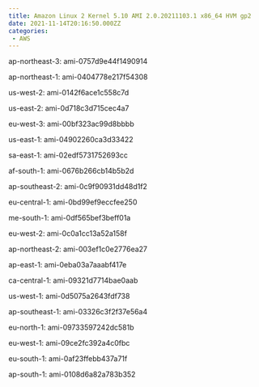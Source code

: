 ```yaml
---
title: Amazon Linux 2 Kernel 5.10 AMI 2.0.20211103.1 x86_64 HVM gp2
date: 2021-11-14T20:16:50.000ZZ
categories:
 - AWS
---
```


ap-northeast-3: ami-0757d9e44f1490914

ap-northeast-1: ami-0404778e217f54308

us-west-2: ami-0142f6ace1c558c7d

us-east-2: ami-0d718c3d715cec4a7

eu-west-3: ami-00bf323ac99d8bbbb

us-east-1: ami-04902260ca3d33422

sa-east-1: ami-02edf5731752693cc

af-south-1: ami-0676b266cb14b5b2d

ap-southeast-2: ami-0c9f90931dd48d1f2

eu-central-1: ami-0bd99ef9eccfee250

me-south-1: ami-0df565bef3beff01a

eu-west-2: ami-0c0a1cc13a52a158f

ap-northeast-2: ami-003ef1c0e2776ea27

ap-east-1: ami-0eba03a7aaabf417e

ca-central-1: ami-09321d7714bae0aab

us-west-1: ami-0d5075a2643fdf738

ap-southeast-1: ami-03326c3f2f37e56a4

eu-north-1: ami-09733597242dc581b

eu-west-1: ami-09ce2fc392a4c0fbc

eu-south-1: ami-0af23ffebb437a71f

ap-south-1: ami-0108d6a82a783b352

